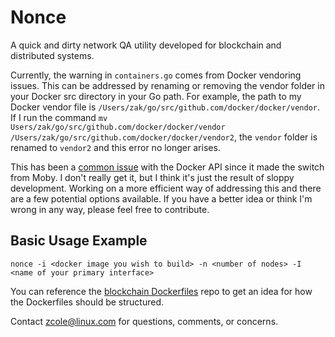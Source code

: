 # Nonce

A quick and dirty network QA utility developed for blockchain and distributed systems.

Currently, the warning in `containers.go` comes from Docker vendoring issues. This can be addressed by renaming or removing the vendor folder in your Docker src directory in your Go path. For example, the path to my Docker vendor file is `/Users/zak/go/src/github.com/docker/docker/vendor`. If I run the command `mv Users/zak/go/src/github.com/docker/docker/vendor /Users/zak/go/src/github.com/docker/docker/vendor2`, the `vendor` folder is renamed to `vendor2` and this error no longer arises. 

This has been a [common issue](https://github.com/moby/moby/issues/29362) with the Docker API since it made the switch from Moby. I don't really get it, but I think it's just the result of sloppy development. Working on a more efficient way of addressing this and there are a few potential options available. If you have a better idea or think I'm wrong in any way, please feel free to contribute. 

## Basic Usage Example
`nonce -i <docker image you wish to build> -n <number of nodes> -I <name of your primary interface>` 

You can reference the [blockchain Dockerfiles](https://github.com/zscole/blockchain-dockerfiles) repo to get an idea for how the Dockerfiles should be structured.

Contact zcole@linux.com for questions, comments, or concerns. 
